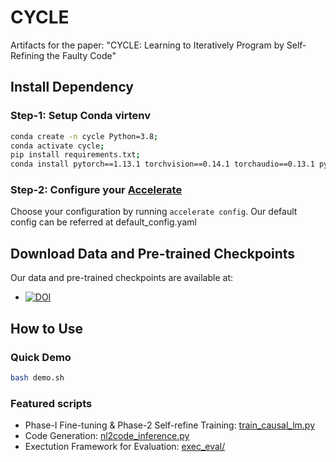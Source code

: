 # CYCLE
Artifacts for the paper: "CYCLE: Learning to Iteratively Program by Self-Refining the Faulty Code"

## Install Dependency

### Step-1: Setup Conda virtenv

```sh
conda create -n cycle Python=3.8;
conda activate cycle;
pip install requirements.txt;
conda install pytorch==1.13.1 torchvision==0.14.1 torchaudio==0.13.1 pytorch-cuda=11.6 -c pytorch -c nvidia
```
### Step-2: Configure your [Accelerate](https://huggingface.co/docs/accelerate/index)

Choose your configuration by running `accelerate config`. Our default config can be referred at default_config.yaml

## Download Data and Pre-trained Checkpoints

Our data and pre-trained checkpoints are available at: 
- [![DOI](https://zenodo.org/badge/DOI/10.5281/zenodo.10022023.svg)](https://doi.org/10.5281/zenodo.10022023)

## How to Use

### Quick Demo

```sh
bash demo.sh
```
### Featured scripts

- Phase-I Fine-tuning & Phase-2 Self-refine Training: [train_causal_lm.py](./train_causal_lm.py)
- Code Generation: [nl2code_inference.py](./nl2code_inference.py)
- Exectution Framework for Evaluation: [exec_eval/](./exec_eval/)